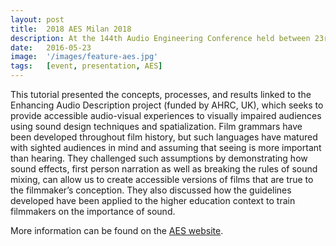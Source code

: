 ```yaml
---
layout: post
title:  2018 AES Milan 2018
description: At the 144th Audio Engineering Conference held between 23rd-26th May 2018, Mariana and Gavin presented a tutorial titled From Seeing to Hearing - Sound Design and Spatialization for Visually Impaired Film Audiences.
date:   2016-05-23
image:  '/images/feature-aes.jpg'
tags:   [event, presentation, AES]
---
```

<!--todo
- can we ask the AES for pictures?
-->

This tutorial presented the concepts, processes, and results linked to the Enhancing Audio Description project (funded by AHRC, UK), which seeks to provide accessible audio-visual experiences to visually impaired audiences using sound design techniques and spatialization. Film grammars have been developed throughout film history, but such languages have matured with sighted audiences in mind and assuming that seeing is more important than hearing. They challenged such assumptions by demonstrating how sound effects, first person narration as well as breaking the rules of sound mixing, can allow us to create accessible versions of films that are true to the filmmaker’s conception. They also discussed how the guidelines developed have been applied to the higher education context to train filmmakers on the importance of sound.

More information can be found on the [AES website](http://www.aes.org/events/144/tutorials/?ID=5928).